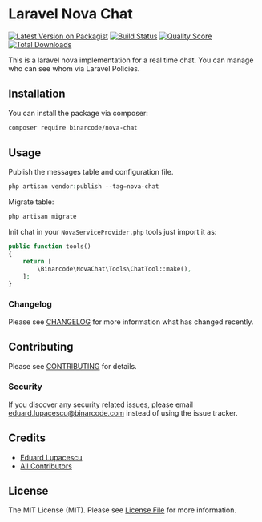 # Laravel Nova Chat

[![Latest Version on Packagist](https://img.shields.io/packagist/v/binarcode/nova-chat.svg?style=flat-square)](https://packagist.org/packages/binarcode/nova-chat)
[![Build Status](https://img.shields.io/travis/binarcode/nova-chat/master.svg?style=flat-square)](https://travis-ci.org/binarcode/nova-chat)
[![Quality Score](https://img.shields.io/scrutinizer/g/binarcode/nova-chat.svg?style=flat-square)](https://scrutinizer-ci.com/g/binarcode/nova-chat)
[![Total Downloads](https://img.shields.io/packagist/dt/binarcode/nova-chat.svg?style=flat-square)](https://packagist.org/packages/binarcode/nova-chat)

This is a laravel nova implementation for a real time chat. You can manage who can see whom via Laravel Policies.

## Installation

You can install the package via composer:

```bash
composer require binarcode/nova-chat
```

## Usage

Publish the messages table and configuration file.

```php
php artisan vendor:publish --tag=nova-chat
```


Migrate table:

```php
php artisan migrate
```

Init chat in your `NovaServiceProvider.php` tools just import it as:

```php
public function tools()
{
    return [
        \Binarcode\NovaChat\Tools\ChatTool::make(),
    ];
}
```

### Changelog

Please see [CHANGELOG](CHANGELOG.md) for more information what has changed recently.

## Contributing

Please see [CONTRIBUTING](CONTRIBUTING.md) for details.

### Security

If you discover any security related issues, please email eduard.lupacescu@binarcode.com instead of using the issue tracker.

## Credits

- [Eduard Lupacescu](https://github.com/binarcode)
- [All Contributors](../../contributors)

## License

The MIT License (MIT). Please see [License File](LICENSE.md) for more information.

